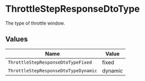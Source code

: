 # ThrottleStepResponseDtoType

The type of throttle window.


## Values

| Name                                 | Value                                |
| ------------------------------------ | ------------------------------------ |
| `ThrottleStepResponseDtoTypeFixed`   | fixed                                |
| `ThrottleStepResponseDtoTypeDynamic` | dynamic                              |